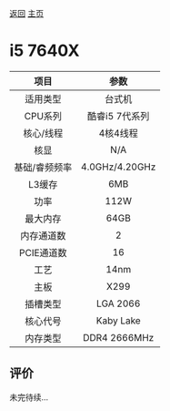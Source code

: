 [返回](../../../)  [主页](../../../../../)

# i5 7640X


| 项目 | 参数 |
| :------: | :------: |
|适用类型 | 台式机|
|CPU系列| 酷睿i5 7代系列|
|核心/线程| 4核4线程|
|核显| N/A |
|基础/睿频频率 |4.0GHz/4.20GHz|
| L3缓存| 6MB|
|功率| 112W |
|最大内存| 64GB |
|内存通道数| 2|
|PCIE通道数| 16 |
|工艺|14nm |
|主板| X299 |
|插槽类型| LGA 2066 |
|核心代号|  Kaby Lake |
|内存类型| DDR4 2666MHz |

## 评价

 未完待续...